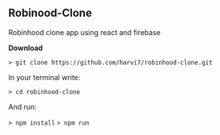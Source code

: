 ## Robinood-Clone
Robinhood clone app using react and firebase

<!-- <strong>Application live link:</strong> https://covid-19-tracker-2-1b97e.web.app/ -->

**Download**

`> git clone https://github.com/harvi7/robinhood-clone.git`

In your terminal write:

`> cd robinhood-clone`

And run:

`> npm install`
`> npm run`